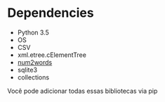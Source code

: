 # Dependencies

* Python 3.5
* OS
* CSV
* xml.etree.cElementTree
* <a href='https://pypi.python.org/pypi/num2words'>num2words</a>
* sqlite3
* collections

Você pode adicionar todas essas bibliotecas via pip
